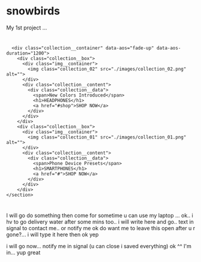 # snowbirds
My 1st project ...

 #   <section id="collection" class="section collection">
      <div class="collection__container" data-aos="fade-up" data-aos-duration="1200">
        <div class="collection__box">
          <div class="img__container">
            <img class="collection_02" src="./images/collection_02.png" alt="">
          </div>
          <div class="collection__content">
            <div class="collection__data">
              <span>New Colors Introduced</span>
              <h1>HEADPHONES</h1>
              <a href="#shop">SHOP NOW</a>
            </div>
          </div>
        </div>
        <div class="collection__box">
          <div class="img__container">
            <img class="collection_01" src="./images/collection_01.png" alt="">
          </div>
          <div class="collection__content">
            <div class="collection__data">
              <span>Phone Device Presets</span>
              <h1>SMARTPHONES</h1>
              <a href="#">SHOP NOW</a>
            </div>
          </div>
        </div>
    </section>
#

I will go do something then come for sometime u can use my laptop ... 
ok.. i hv to go delivery water after some mins too.. i will write here and go.. text in signal to contact me.. or notify me ok do want me to leave this open after u r gone?... i will type it here then ok yep

i will go now... notify me in signal (u can close i saved everything) ok ^^
I'm in... yup great